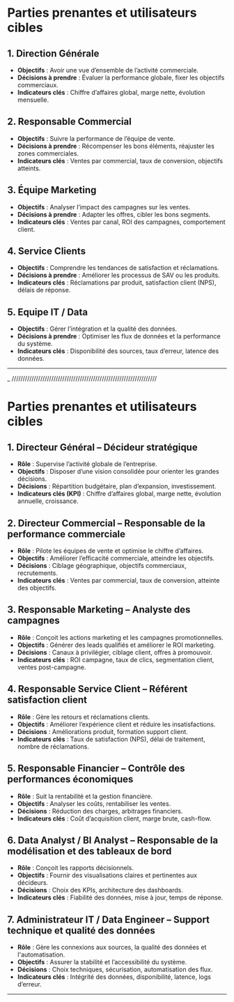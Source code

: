 # Parties prenantes et utilisateurs cibles

## 1. Direction Générale
- **Objectifs** : Avoir une vue d’ensemble de l’activité commerciale.
- **Décisions à prendre** : Évaluer la performance globale, fixer les objectifs commerciaux.
- **Indicateurs clés** : Chiffre d’affaires global, marge nette, évolution mensuelle.

## 2. Responsable Commercial
- **Objectifs** : Suivre la performance de l’équipe de vente.
- **Décisions à prendre** : Récompenser les bons éléments, réajuster les zones commerciales.
- **Indicateurs clés** : Ventes par commercial, taux de conversion, objectifs atteints.

## 3. Équipe Marketing
- **Objectifs** : Analyser l’impact des campagnes sur les ventes.
- **Décisions à prendre** : Adapter les offres, cibler les bons segments.
- **Indicateurs clés** : Ventes par canal, ROI des campagnes, comportement client.

## 4. Service Clients
- **Objectifs** : Comprendre les tendances de satisfaction et réclamations.
- **Décisions à prendre** : Améliorer les processus de SAV ou les produits.
- **Indicateurs clés** : Réclamations par produit, satisfaction client (NPS), délais de réponse.

## 5. Equipe IT / Data
- **Objectifs** : Gérer l’intégration et la qualité des données.
- **Décisions à prendre** : Optimiser les flux de données et la performance du système.
- **Indicateurs clés** : Disponibilité des sources, taux d’erreur, latence des données.

---

_
  //////////////////////////////////////////////////////////////////

  # Parties prenantes et utilisateurs cibles

## 1. Directeur Général – **Décideur stratégique**
- **Rôle** : Supervise l’activité globale de l’entreprise.
- **Objectifs** : Disposer d’une vision consolidée pour orienter les grandes décisions.
- **Décisions** : Répartition budgétaire, plan d’expansion, investissement.
- **Indicateurs clés (KPI)** : Chiffre d’affaires global, marge nette, évolution annuelle, croissance.

## 2. Directeur Commercial – **Responsable de la performance commerciale**
- **Rôle** : Pilote les équipes de vente et optimise le chiffre d’affaires.
- **Objectifs** : Améliorer l’efficacité commerciale, atteindre les objectifs.
- **Décisions** : Ciblage géographique, objectifs commerciaux, recrutements.
- **Indicateurs clés** : Ventes par commercial, taux de conversion, atteinte des objectifs.

## 3. Responsable Marketing – **Analyste des campagnes**
- **Rôle** : Conçoit les actions marketing et les campagnes promotionnelles.
- **Objectifs** : Générer des leads qualifiés et améliorer le ROI marketing.
- **Décisions** : Canaux à privilégier, ciblage client, offres à promouvoir.
- **Indicateurs clés** : ROI campagne, taux de clics, segmentation client, ventes post-campagne.

## 4. Responsable Service Client – **Référent satisfaction client**
- **Rôle** : Gère les retours et réclamations clients.
- **Objectifs** : Améliorer l’expérience client et réduire les insatisfactions.
- **Décisions** : Améliorations produit, formation support client.
- **Indicateurs clés** : Taux de satisfaction (NPS), délai de traitement, nombre de réclamations.

## 5. Responsable Financier – **Contrôle des performances économiques**
- **Rôle** : Suit la rentabilité et la gestion financière.
- **Objectifs** : Analyser les coûts, rentabiliser les ventes.
- **Décisions** : Réduction des charges, arbitrages financiers.
- **Indicateurs clés** : Coût d’acquisition client, marge brute, cash-flow.

## 6. Data Analyst / BI Analyst – **Responsable de la modélisation et des tableaux de bord**
- **Rôle** : Conçoit les rapports décisionnels.
- **Objectifs** : Fournir des visualisations claires et pertinentes aux décideurs.
- **Décisions** : Choix des KPIs, architecture des dashboards.
- **Indicateurs clés** : Fiabilité des données, mise à jour, temps de réponse.

## 7. Administrateur IT / Data Engineer – **Support technique et qualité des données**
- **Rôle** : Gère les connexions aux sources, la qualité des données et l'automatisation.
- **Objectifs** : Assurer la stabilité et l’accessibilité du système.
- **Décisions** : Choix techniques, sécurisation, automatisation des flux.
- **Indicateurs clés** : Intégrité des données, disponibilité, latence, logs d’erreur.

---

